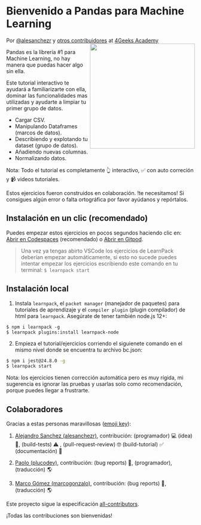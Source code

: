 <!-- hide -->
# Bienvenido a Pandas para Machine Learning

Por <a href="https://twitter.com/alesanchezr">@alesanchezr</a> y <a href="https://github.com/4GeeksAcademy/python-functions-programming-exercises/graphs/contributors">otros contribuidores</a> at <a href="http://4geeksacademy.co/">4Geeks Academy</a><a href="https://www.4geeksacademy.co"><img height="280" align="right" src="https://github.com/4GeeksAcademy/python-pandas-tutorial/blob/main/.learn/assets/pandas_cover.png?raw=true"></a>
<!-- endhide -->

Pandas es la librería #1 para Machine Learning, no hay manera que puedas hacer algo sin ella.

Este tutorial interactivo te ayudará a familiarizarte con ella, dominar las funcionalidades mas utilizadas y ayudarte a limpiar tu primer grupo de datos.

- Cargar CSV.  
- Manipulando Dataframes (marcos de datos).  
- Describiendo y explotando tu dataset (grupo de datos).
- Añadiendo nuevas columnas.
- Normalizando datos. 

Nota: Todo el tutorial es completamente 👆 interactivo, ✅ con auto correción y 📹 videos tutoriales.

Estos ejercicios fueron construidos en colaboración. !te necesitamos! Si consigues algún error o falta ortográfica por favor ayúdanos y repórtalos.

<!-- hide -->

## Instalación en un clic (recomendado)

Puedes empezar estos ejercicios en pocos segundos haciendo clic en: [Abrir en Codespaces](https://codespaces.new/?repo=4GeeksAcademy/python-pandas-tutorial) (recomendado) o [Abrir en Gitpod](https://gitpod.io#https://github.com/4GeeksAcademy/python-pandas-tutorial).

> Una vez ya tengas abirto VSCode los ejercicios de LearnPack deberían empezar automáticamente, si esto no sucede puedes intentar empezar los ejercicios escribiendo este comando en tu terminal: `$ learnpack start`


## Instalación local

1. Instala `learnpack`, el `packet manager` (manejador de paquetes) para tutoriales de aprendizaje y el `compiler plugin` (plugin compilador) de html para `learnpack`. Asegúrate de tener también node.js 12+: 

```
$ npm i learnpack -g
$ learnpack plugins:install learnpack-node
```

2. Empieza el tutorial/ejercicios corriendo el siguienete comando en el mismo nivel donde se encuentra tu archivo bc.json:

```sh
$ npm i jest@24.8.0 -g
$ learnpack start
```

Nota: los ejercicios tienen corrección automática pero es muy rígida, mi sugerencia es ignorar las pruebas y usarlas solo como recomendación, porque puedes llegar a frustrarte.

<!-- endhide -->


 ## Colaboradores

Gracias a estas personas maravillosas ([emoji key](https://github.com/kentcdodds/all-contributors#emoji-key)):

1. [Alejandro Sanchez (alesanchezr)](https://github.com/alesanchezr), contribución: (programador) 💻 (idea) 🤔, (build-tests) ⚠️ , (pull-request-review) 🤓 (build-tutorial) ✅ (documentación) 📖

2. [Paolo (plucodev)](https://github.com/plucodev), contribución: (bug reports) 🐛, (programador), (traducción) 🌎

3. [Marco Gómez (marcogonzalo)](https://github.com/marcogonzalo), contribución: (bug reports) 🐛, (traducción) 🌎

Este proyecto sigue la especificación [all-contributors](https://github.com/kentcdodds/all-contributors).

 ¡Todas las contribuciones son bienvenidas!
